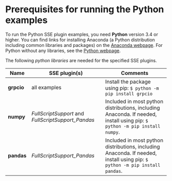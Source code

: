 # Prerequisites for running the Python examples
To run the Python SSE plugin examples, you need __Python__ version 3.4 or higher. You can find links for installing Anaconda (a Python distribution including common libraries and packages) on the [Anaconda webpage](https://www.continuum.io/downloads). For Python without any libraries, see the [Python webpage](https://www.python.org/downloads/).

The following _python libraries_ are needed for the specified SSE plugins.

| __Name__ | __SSE plugin(s)__ | __Comments__ |  
| ----- | ----- | ----- |
|  __grpcio__ |all examples | Install the package using pip: `$ python -m pip install grpcio` |
| __numpy__ |_FullScriptSupport_ and _FullScriptSupport_Pandas_ | Included in most python distributions, including Anaconda. If needed, install using pip: `$ python -m pip install numpy`. |
| __pandas__ |_FullScriptSupport_Pandas_ |  Included in most python distributions, including Anaconda. If needed, install using pip: `$ python -m pip install pandas`. |
